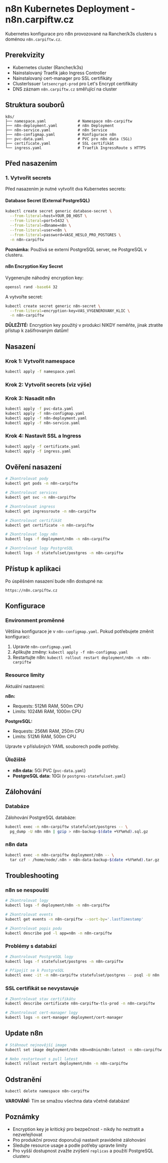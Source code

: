# n8n Kubernetes Deployment - n8n.carpiftw.cz

Kubernetes konfigurace pro n8n provozované na Rancher/k3s clusteru s doménou `n8n.carpiftw.cz`.

## Prerekvizity

- Kubernetes cluster (Rancher/k3s)
- Nainstalovaný Traefik jako Ingress Controller
- Nainstalovaný cert-manager pro SSL certifikáty
- ClusterIssuer `letsencrypt-prod` pro Let's Encrypt certifikáty
- DNS záznam `n8n.carpiftw.cz` směřující na cluster

## Struktura souborů

```
k8s/
├── namespace.yaml              # Namespace n8n-carpiftw
├── n8n-deployment.yaml         # n8n Deployment
├── n8n-service.yaml            # n8n Service
├── n8n-configmap.yaml          # Konfigurace n8n
├── pvc-data.yaml               # PVC pro n8n data (5Gi)
├── certificate.yaml            # SSL certifikát
└── ingress.yaml                # Traefik IngressRoute s HTTPS
```

## Před nasazením

### 1. Vytvořit secrets

Před nasazením je nutné vytvořit dva Kubernetes secrets:

#### Database Secret (External PostgreSQL)

```bash
kubectl create secret generic database-secret \
  --from-literal=host=YOUR_DB_HOST \
  --from-literal=port=5432 \
  --from-literal=dbname=n8n \
  --from-literal=user=n8n \
  --from-literal=password=VASE_HESLO_PRO_POSTGRES \
  -n n8n-carpiftw
```

**Poznámka:** Používá se externí PostgreSQL server, ne PostgreSQL v clusteru.

#### n8n Encryption Key Secret

Vygenerujte náhodný encryption key:

```bash
openssl rand -base64 32
```

A vytvořte secret:

```bash
kubectl create secret generic n8n-secret \
  --from-literal=encryption-key=VAS_VYGENEROVANY_KLIC \
  -n n8n-carpiftw
```

**DŮLEŽITÉ:** Encryption key použitý v produkci NIKDY neměňte, jinak ztratíte přístup k zašifrovaným datům!

## Nasazení

### Krok 1: Vytvořit namespace

```bash
kubectl apply -f namespace.yaml
```

### Krok 2: Vytvořit secrets (viz výše)

### Krok 3: Nasadit n8n

```bash
kubectl apply -f pvc-data.yaml
kubectl apply -f n8n-configmap.yaml
kubectl apply -f n8n-deployment.yaml
kubectl apply -f n8n-service.yaml
```

### Krok 4: Nastavit SSL a Ingress

```bash
kubectl apply -f certificate.yaml
kubectl apply -f ingress.yaml
```

## Ověření nasazení

```bash
# Zkontrolovat pody
kubectl get pods -n n8n-carpiftw

# Zkontrolovat services
kubectl get svc -n n8n-carpiftw

# Zkontrolovat ingress
kubectl get ingressroute -n n8n-carpiftw

# Zkontrolovat certifikát
kubectl get certificate -n n8n-carpiftw

# Zkontrolovat logy n8n
kubectl logs -f deployment/n8n -n n8n-carpiftw

# Zkontrolovat logy PostgreSQL
kubectl logs -f statefulset/postgres -n n8n-carpiftw
```

## Přístup k aplikaci

Po úspěšném nasazení bude n8n dostupné na:

```
https://n8n.carpiftw.cz
```

## Konfigurace

### Environment proměnné

Většina konfigurace je v `n8n-configmap.yaml`. Pokud potřebujete změnit konfiguraci:

1. Upravte `n8n-configmap.yaml`
2. Aplikujte změny: `kubectl apply -f n8n-configmap.yaml`
3. Restartujte n8n: `kubectl rollout restart deployment/n8n -n n8n-carpiftw`

### Resource limity

Aktuální nastavení:

**n8n:**
- Requests: 512Mi RAM, 500m CPU
- Limits: 1024Mi RAM, 1000m CPU

**PostgreSQL:**
- Requests: 256Mi RAM, 250m CPU
- Limits: 512Mi RAM, 500m CPU

Upravte v příslušných YAML souborech podle potřeby.

### Úložiště

- **n8n data:** 5Gi PVC (`pvc-data.yaml`)
- **PostgreSQL data:** 10Gi (v `postgres-statefulset.yaml`)

## Zálohování

### Databáze

Zálohování PostgreSQL databáze:

```bash
kubectl exec -n n8n-carpiftw statefulset/postgres -- \
  pg_dump -U n8n n8n | gzip > n8n-backup-$(date +%Y%m%d).sql.gz
```

### n8n data

```bash
kubectl exec -n n8n-carpiftw deployment/n8n -- \
  tar czf - /home/node/.n8n > n8n-data-backup-$(date +%Y%m%d).tar.gz
```

## Troubleshooting

### n8n se nespouští

```bash
# Zkontrolovat logy
kubectl logs -f deployment/n8n -n n8n-carpiftw

# Zkontrolovat events
kubectl get events -n n8n-carpiftw --sort-by='.lastTimestamp'

# Zkontrolovat popis podu
kubectl describe pod -l app=n8n -n n8n-carpiftw
```

### Problémy s databází

```bash
# Zkontrolovat PostgreSQL logy
kubectl logs -f statefulset/postgres -n n8n-carpiftw

# Připojit se k PostgreSQL
kubectl exec -it -n n8n-carpiftw statefulset/postgres -- psql -U n8n
```

### SSL certifikát se nevystavuje

```bash
# Zkontrolovat stav certifikátu
kubectl describe certificate n8n-carpiftw-tls-prod -n n8n-carpiftw

# Zkontrolovat cert-manager logy
kubectl logs -n cert-manager deployment/cert-manager
```

## Update n8n

```bash
# Stáhnout nejnovější image
kubectl set image deployment/n8n n8n=n8nio/n8n:latest -n n8n-carpiftw

# Nebo restartovat s pull latest
kubectl rollout restart deployment/n8n -n n8n-carpiftw
```

## Odstranění

```bash
kubectl delete namespace n8n-carpiftw
```

**VAROVÁNÍ:** Tím se smažou všechna data včetně databáze!

## Poznámky

- Encryption key je kritický pro bezpečnost - nikdy ho neztratit a nezveřejňovat
- Pro produkční provoz doporučuji nastavit pravidelné zálohování
- Sledujte resource usage a podle potřeby upravte limity
- Pro vyšší dostupnost zvažte zvýšení `replicas` a použití PostgreSQL clusteru

